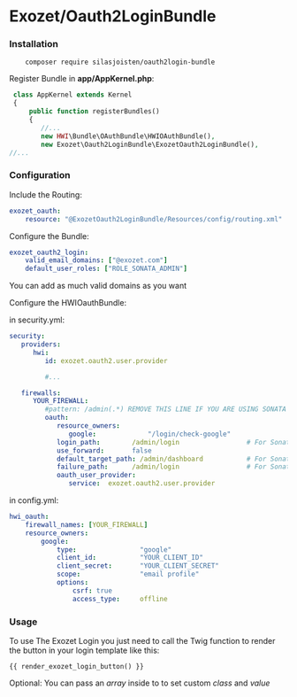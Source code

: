 # Exozet/Oauth2LoginBundle

### Installation

```console
    composer require silasjoisten/oauth2login-bundle
```

Register Bundle in **app/AppKernel.php**:
```php
 class AppKernel extends Kernel
 {
     public function registerBundles()
     {
        //...
        new HWI\Bundle\OAuthBundle\HWIOAuthBundle(),
        new Exozet\Oauth2LoginBundle\ExozetOauth2LoginBundle(),
//...
```

### Configuration

Include the Routing:
```yml
exozet_oauth:
    resource: "@ExozetOauth2LoginBundle/Resources/config/routing.xml"
```

Configure the Bundle:
```yml
exozet_oauth2_login:
    valid_email_domains: ["@exozet.com"]
    default_user_roles: ["ROLE_SONATA_ADMIN"]
```

You can add as much valid domains as you want

Configure the HWIOauthBundle:

in security.yml:
```yml
security:
   providers:
      hwi:
         id: exozet.oauth2.user.provider

         #...

   firewalls:
      YOUR_FIREWALL:
         #pattern: /admin(.*) REMOVE THIS LINE IF YOU ARE USING SONATA ADMIN
         oauth:
            resource_owners:
               google:             "/login/check-google"
            login_path:        /admin/login                 # For Sonata Admin
            use_forward:       false
            default_target_path: /admin/dashboard           # For Sonata Admin
            failure_path:      /admin/login                 # For Sonata Admin
            oauth_user_provider:
               service:  exozet.oauth2.user.provider
```

in config.yml:
```yml
hwi_oauth:
    firewall_names: [YOUR_FIREWALL]
    resource_owners:
        google:
            type:                "google"
            client_id:           "YOUR_CLIENT_ID"
            client_secret:       "YOUR_CLIENT_SECRET"
            scope:               "email profile"
            options:
                csrf: true
                access_type:     offline
```

### Usage

To use The Exozet Login you just need to call the Twig function to render the button in your login template like this:

```twig
{{ render_exozet_login_button() }}
```

Optional: You can pass an *array* inside to to set custom *class* and *value*